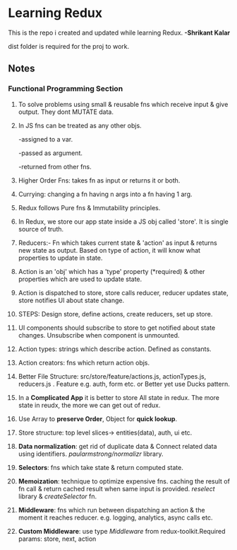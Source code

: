 # **Learning Redux**

This is the repo i created and updated while learning Redux. **-Shrikant Kalar**

dist folder is required for the proj to work.

## Notes

### Functional Programming Section

1. To solve problems using small & reusable fns which receive input & give output. They dont MUTATE data.

2. In JS fns can be treated as any other objs.

   -assigned to a var.

   -passed as argument.

   -returned from other fns.

3. Higher Order Fns: takes fn as input or returns it or both.

4. Currying: changing a fn having n args into a fn having 1 arg.

5. Redux follows Pure fns & Immutability principles.

6. In Redux, we store our app state inside a JS obj called 'store'. It is single source of truth.

7. Reducers:- Fn which takes current state & 'action' as input & returns new state as output. Based on type of action, it will know what properties to update in state.

8. Action is an 'obj' which has a 'type' property (\*required) & other properties which are used to update state.

9. Action is dispatched to store, store calls reducer, reducer updates state, store notifies UI about state change.

10. STEPS: Design store, define actions, create reducers, set up store.

11. UI components should subscribe to store to get notified about state changes. Unsubscribe when component is unmounted.

12. Action types: strings which describe action. Defined as constants.

13. Action creators: fns which return action objs.

14. Better File Structure: src/store/feature/actions.js, actionTypes.js, reducers.js . Feature e.g. auth, form etc. or Better yet use Ducks pattern.

15. In a **Complicated App** it is better to store All state in redux. The more state in reudx, the more we can get out of redux.

16. Use Array to **preserve Order**, Object for **quick lookup**.

17. Store structure: top level slices-> entities(data), auth, ui etc.

18. **Data normalization**: get rid of duplicate data & Connect related data using identifiers. _paularmstrong/normalizr_ library.

19. **Selectors**: fns which take state & return computed state.

20. **Memoization**: technique to optimize expensive fns. caching the result of fn call & return cached result when same input is provided. _reselect_ library & _createSelector_ fn.

21. **Middleware**: fns which run between dispatching an action & the moment it reaches reducer. e.g. logging, analytics, async calls etc.

22. **Custom Middleware**: use type _Middleware_ from redux-toolkit.Required params: store, next, action
